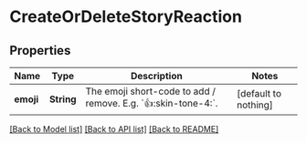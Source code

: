 # CreateOrDeleteStoryReaction


## Properties
Name | Type | Description | Notes
------------ | ------------- | ------------- | -------------
**emoji** | **String** | The emoji short-code to add / remove. E.g. &#x60;:thumbsup::skin-tone-4:&#x60;. | [default to nothing]


[[Back to Model list]](../README.md#models) [[Back to API list]](../README.md#api-endpoints) [[Back to README]](../README.md)



